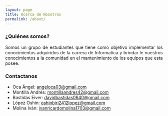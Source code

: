 ```yaml
---
layout: page
title: Acerca de Nosotros
permalink: /about/
---
```


### ¿Quiénes somos? ###

<p style="text-align: justify">
    Somos un grupo de estudiantes que tiene como objetivo implementar los conocimientos adquiridos de la carrera de Informatica y brindar le nuestros conocimientos a la comunidad en el mantenimiento de los equipos que esta posee.
</p>

### Contactanos ###
- Oca Ángel: [angeloca03@gmail.com](mailto:angeloca03@gmail.com)
- Montilla Andrés: [montillaandres42@gmail.com](mailto:email@domain.com)
- Bastidas Eiver: [davidbastidas0640@gmail.com](mailto:email@domain.com)
- López Oshin: [oshinbiri2412lopez@gmail.com](mailto:email@domain.com)
- Molina Iván: [ivanricardomolina1703@gmail.com](mailto:email@domain.com)
